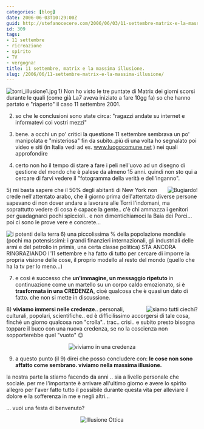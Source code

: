 ```yaml
---
categories: [blog]
date: 2006-06-03T10:29:00Z
guid: http://stefanocecere.com/2006/06/03/11-settembre-matrix-e-la-massima-illusione/
id: 309
tags:
- 11 settembre
- ricreazione
- spirito
- TV
- vergogna!
title: 11 settembre, matrix e la massima illusione.
slug: /2006/06/11-settembre-matrix-e-la-massima-illusione/
---
```


<img align="left" alt="torri_illusione1.jpg" id="image306" title="torri_illusione1.jpg" src="http://stefanocecere.com/wp-content/uploads/sites/3/2006/06/torri_illusione1.jpg" />1) Non ho visto le tre puntate di Matrix dei giorni scorsi durante le quali (come già La7 aveva iniziato a fare 10gg fa) so che hanno partato e "riaperto" il caso 11 settembre 2001.

2) so che le conclusioni sono state circa: "ragazzi andate su internet e informatevi coi vostri mezzi"

3) bene. a occhi un po' critici la questione 11 settembre sembrava un po' manipolata e "misteriosa" fin da subito..più di una volta ho segnalato poi video e siti (in Italia vedi ad es. <a target="_blank" href="http://stefanocecere.com/www.luogocomune.net">www.luogocomune.net</a> ) nei quali approfondire

4) certo non ho il tempo di stare a fare i peli nell'uovo ad un disegno di gestione del mondo che è palese da almeno 15 anni. quindi non sto qui a cercare di farvi vedere il "fotogramma della verità e dell'inganno".

<img align="right" alt="Bugiardo!" id="image313" title="Bugiardo!" src="http://stefanocecere.com/wp-content/uploads/sites/3/2006/06/bugiardo.jpg" />5) mi basta sapere che il 50% degli abitanti di New York non crede nell'attentato arabo, che il giorno prima dell'attentato diverse persone sapevano di non dover andare a lavorare alle Torri l'indomani, ma soprattutto vedere di cosa è capace la gente.. c'è chi ammazza i genitori per guadagnarci pochi spiccioli.. e non dimentichiamoci la Baia dei Porci… poi ci sono le prove vere e concrete…
  
 <img align="left" title="i potenti della terra" id="image312" alt="i potenti della terra" src="http://stefanocecere.com/wp-content/uploads/sites/3/2006/06/potenti_della_terra.jpg" />6) una piccolissima % della popolazione mondiale (pochi ma potensissimi: i grandi finanzieri internazionali, gli industriali delle armi e del petrolio in primis, una certa classe politica) STA ANCORA RINGRAZIANDO l'11 settembre e ha fatto di tutto per cercare di imporre la propria visione delle cose, il proprio modello al resto del mondo (quello che ha la tv per lo meno…)

7) e così è successo che **un'immagine, un messaggio ripetuto** in continuazione come un martello su un corpo caldo emozionato, si è **trasformata in una CREDENZA**, cioè qualcosa che è quasi un dato di fatto. che non si mette in discussione.

<img align="right" alt="siamo tutti ciechi?" id="image314" title="siamo tutti ciechi?" src="http://stefanocecere.com/wp-content/uploads/sites/3/2006/06/siamo_tutti_ciechi.jpg" />8) **viviamo immersi nelle credenze**.. personali, culturali, popolari, scientifiche.. ed è difficilissimo accorgersi di tale cosa, finchè un giorno qualcosa non "crolla".. trac.. crisi.. e subito presto bisogna toppare il buco con una nuova credenza, se no la coscienza non sopporterebbe quel "vuoto" 😉

<div style="text-align: center">
  <img alt="viviamo in una credenza" id="image308" src="http://stefanocecere.com/wp-content/uploads/sites/3/2006/06/credenza_in_cui_viviamo.jpg" />
</div>

9) a questo punto (il 9) direi che posso concludere con: **le cose non sono affatto come sembrano. viviamo nella massima illusione.**
  
la nostra parte la stiamo facendo da anni .. sia a livello personale che sociale. per me l'importante è arrivare all'ultimo giorno e avere lo spirito allegro per l'aver fatto tutto il possibile durante questa vita per alleviare il dolore e la sofferenza in me e negli altri…
  
… vuoi una festa di benvenuto?

<div style="text-align: center">
  <img alt="Illusione Ottica" id="image307" src="http://stefanocecere.com/wp-content/uploads/sites/3/2006/06/illusione_ottica.gif" />
</div>